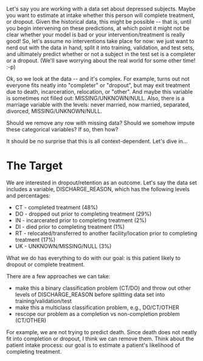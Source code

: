 



Let's say you are working with a data set about depressed subjects.  Maybe you want to estimate
at intake whether this person will complete treatment, or dropout.  Given the 
historical data, this might be possible -- that is, until you begin intervening on these predictions, at which point
it might not be clear whether your model is bad or your intervention/treatment is really good!  So, let's assume
no interventions take place for now: we just want to nerd out with the data in hand, split it into training, validation,
and test sets, and ultimately predict whether or not a subject in the test set is a completer or a dropout.  (We'll
save worrying about the real world for some other time! :-p)


Ok, so we look at the data -- and it's complex.  For example, turns out not everyone fits neatly
into "completer" or "dropout", but may exit treatment due to death, incarceration, relocation, or "other".  And
maybe this variable is sometimes not filled out: MISSING/UNKNOWN/NULL.  Also, there is a marriage variable
with the levels: never married, now married, separated, divorced, MISSING/UNKNOWN/NULL.  

Should we remove any row with missing data?  Should we somehow impute these categorical variables?  If
so, then how?  

It should be no surprise that this is all context-dependent.  Let's dive in...


# The Target
We are interested in dropout/retention as an outcome.  Let's say the data set includes a variable,
DISCHARGE_REASON, which has the following levels and percentages:
* CT - completed treatment (48%)
* DO - dropped out prior to completing treatment (29%)
* IN - incarcerated prior to completing treatment (2%)
* DI - died prior to completing treatment (1%)
* RT - relocated/transferred to another facility/location prior to completing treatment (17%)
* UK - UNKNOWN/MISSING/NULL (3%)

What we do has everything to do with our goal: is this patient likely to dropout or complete treatment.  

There are a few approaches we can take: 
* make this a binary classification problem (CT/DO) and throw out other levels of
  DISCHARGE_REASON before splitting data set into training/validation/test
* make this a multiclass classification problem, e.g., DO/CT/OTHER
* rescope our problem as a completion vs non-completion problem (CT/OTHER)


For example, 
we are not trying to predict death.  Since
death does not neatly fit into completion or dropout, I think we can remove them.  Think about the
patient intake process: our goal is to estimate a patient's likelihood of completing treatment.

